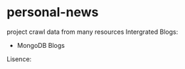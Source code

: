 # personal-news

project crawl data from many resources
Intergrated Blogs:

- MongoDB Blogs

Lisence: